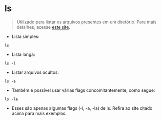 # ls
> Utilizado para listar os arquivos presentes em um diretório.
> Para mais detalhes, acesse [este site](https://manned.org/ls).

- Lista simples:  

`ls`

- Lista longa:    

`ls -l`

- Listar arquivos ocultos: 

`ls -a`

- Também é possível usar várias flags concomitantemente, como segue:

`ls -la`

- Esses são apenas algumas flags (-l, -a, -la) de ls. Refira ao site citado acima para mais exemplos.

